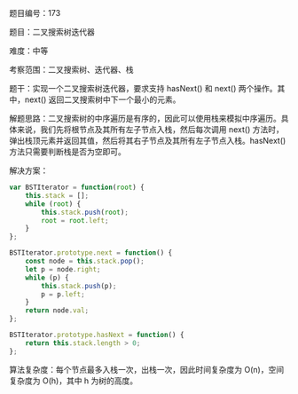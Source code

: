题目编号：173

题目：二叉搜索树迭代器

难度：中等

考察范围：二叉搜索树、迭代器、栈

题干：实现一个二叉搜索树迭代器，要求支持 hasNext() 和 next() 两个操作。其中，next() 返回二叉搜索树中下一个最小的元素。

解题思路：二叉搜索树的中序遍历是有序的，因此可以使用栈来模拟中序遍历。具体来说，我们先将根节点及其所有左子节点入栈，然后每次调用 next() 方法时，弹出栈顶元素并返回其值，然后将其右子节点及其所有左子节点入栈。hasNext() 方法只需要判断栈是否为空即可。

解决方案：

```javascript
var BSTIterator = function(root) {
    this.stack = [];
    while (root) {
        this.stack.push(root);
        root = root.left;
    }
};

BSTIterator.prototype.next = function() {
    const node = this.stack.pop();
    let p = node.right;
    while (p) {
        this.stack.push(p);
        p = p.left;
    }
    return node.val;
};

BSTIterator.prototype.hasNext = function() {
    return this.stack.length > 0;
};
```

算法复杂度：每个节点最多入栈一次，出栈一次，因此时间复杂度为 O(n)，空间复杂度为 O(h)，其中 h 为树的高度。